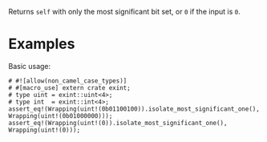 Returns `self` with only the most significant bit set, or `0` if the input is `0`.

# Examples

Basic usage:

```
# #![allow(non_camel_case_types)]
# #[macro_use] extern crate exint;
# type uint = exint::uint<4>;
# type int  = exint::int<4>;
assert_eq!(Wrapping(uint!(0b01100100)).isolate_most_significant_one(), Wrapping(uint!(0b01000000)));
assert_eq!(Wrapping(uint!(0)).isolate_most_significant_one(), Wrapping(uint!(0)));
```
